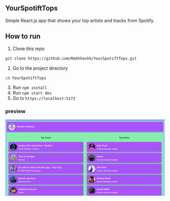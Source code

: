 ## YourSpotiftTops
Simple React.js app that shows your top artists and tracks from Spotify.

## How to run
1. Clone this repo
```bash
git clone https://github.com/Mahhheshh/YourSpotiftTops.git
```
2. Go to the project directory
```bash
cd YourSpotiftTops
```
3. Run `npm install`
4. Run `npm start dev`
5. Go to `https://localhost:5173`


### preview
![DashBoard](preview/dashboard.png)